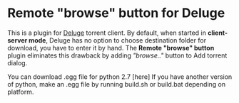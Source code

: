 Remote "browse" button for Deluge
==========

This is a plugin for [Deluge](http://deluge-torrent.org) torrent client.
By default, when started in **client-server mode**, Deluge has no option to choose destination folder for download, you have to enter it by hand.
The **Remote "browse" button** plugin eliminates this drawback by adding *"browse.."* button to Add torrent dialog. 

You can download .egg file for python 2.7 [here]
If you have another version of python, make an .egg file by running build.sh or build.bat depending on platform.